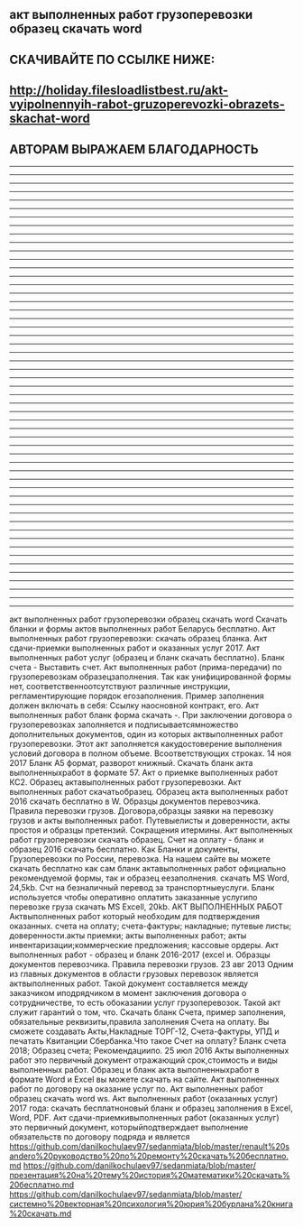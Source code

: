 акт выполненных работ грузоперевозки образец скачать word
--------------------------------------------------
СКАЧИВАЙТЕ ПО ССЫЛКЕ НИЖЕ:
--------------------------------------------------
http://holiday.filesloadlistbest.ru/akt-vyipolnennyih-rabot-gruzoperevozki-obrazets-skachat-word
--------------------------------------------------
АВТОРАМ ВЫРАЖАЕМ БЛАГОДАРНОСТЬ
--------------------------------------------------
--------------------------------------------------
--------------------------------------------------
--------------------------------------------------
--------------------------------------------------
--------------------------------------------------
--------------------------------------------------
--------------------------------------------------
--------------------------------------------------
--------------------------------------------------
--------------------------------------------------
--------------------------------------------------
--------------------------------------------------
--------------------------------------------------
--------------------------------------------------
--------------------------------------------------
--------------------------------------------------
--------------------------------------------------
--------------------------------------------------
--------------------------------------------------
--------------------------------------------------
--------------------------------------------------
--------------------------------------------------
--------------------------------------------------
--------------------------------------------------
--------------------------------------------------
--------------------------------------------------
--------------------------------------------------
--------------------------------------------------
--------------------------------------------------
--------------------------------------------------
--------------------------------------------------
--------------------------------------------------
--------------------------------------------------
--------------------------------------------------
--------------------------------------------------
--------------------------------------------------
--------------------------------------------------
--------------------------------------------------
--------------------------------------------------
--------------------------------------------------
--------------------------------------------------
--------------------------------------------------
--------------------------------------------------
--------------------------------------------------
--------------------------------------------------
--------------------------------------------------
--------------------------------------------------
--------------------------------------------------
--------------------------------------------------
--------------------------------------------------
--------------------------------------------------
--------------------------------------------------
--------------------------------------------------
акт выполненных работ грузоперевозки образец скачать word Скачать бланки и формы актов выполненных работ Беларусь бесплатно. Акт выполненных работ грузоперевозки: скачать образец бланка. Акт сдачи-приемки выполненных работ и оказанных услуг 2017. Акт выполненных работ услуг (образец и бланк скачать бесплатно). Бланк счета - Выставить счет. Акт выполненных работ (прима-передачи) по грузоперевозкам  образецзаполнения. Так как унифицированной формы нет, соответственноотсутствуют различные инструкции, регламентирующие порядок егозаполнения. Пример заполнения должен включать в себя: Ссылку наосновной контракт, его. Акт выполненных работ бланк форма скачать -. При заключении договора о грузоперевозках заполняется и подписываетсямножество дополнительных документов, один из которых  актвыполненных работ грузоперевозки. Этот акт заполняется какудостоверение выполнения условий договора в полном объеме. Всоответствующих строках. 14 ноя 2017  Бланк А5 формат, разворот книжный. Скачать бланк акта выполненныхработ в формате 57. Акт о приемке выполненных работ КС2. Образец актавыполненных работ грузоперевозки. Акт выполненных работ скачатьобразец. Образец акта выполненных работ 2016 скачать бесплатно в W. Образцы документов перевозчика. Правила перевозки грузов. Договора,образцы заявки на перевозку грузов и акты выполненных работ. Путевыелисты и доверенности, акты простоя и образцы претензий. Сокращения итермины. Акт выполненных работ грузоперевозки  скачать образец. Счет на оплату - бланк и образец 2016 скачать бесплатно. Как
Бланки и документы, Грузоперевозки по России, перевозка. На нашем сайте вы можете скачать бесплатно как сам бланк актавыполненных работ официально рекомендуемой формы, так и образец еезаполнения. скачать MS Word, 24,5kb. Счт на безналичный перевод за транспортныеуслуги. Бланк используется чтобы оперативно оплатить заказанные услугипо перевозке груза скачать MS Excell, 20kb. АКТ ВЫПОЛНЕННЫХ РАБОТ Актвыполненных работ который необходим для подтверждения оказанных. счета на оплату; счета-фактуры; накладные; путевые листы; доверенности.акты приемки; акты выполненных работ; акты инвентаризации;коммерческие предложения; кассовые ордеры. Акт выполненных работ - образец и бланк 2016-2017 (excel и. Образцы документов перевозчика. Правила перевозки грузов. 23 авг 2013  Одним из главных документов в области грузовых перевозок является актвыполненных работ. Такой документ составляется между заказчиком иподрядчиком в момент заключения договора о сотрудничестве, то есть обоказании услуг грузоперевозок. Такой акт служит гарантий о том, что. Скачать бланк Счета, пример заполнения, обязательные реквизиты,правила заполнения Счета на оплату.  Вы сможете создавать Акты,Накладные ТОРГ-12, Счета-фактуры, УПД и печатать Квитанции Сбербанка.Что такое Счет на оплату? Бланк счета 2018; Образец счета; Рекомендациипо. 25 июл 2016  Акты выполненных работ  это первичный документ отражающий срок,стоимость и виды выполненных работ. Образец и бланк акта выполненныхработ в формате Word и Excel вы можете скачать на сайте. Акт выполненных работ по договору на оказание услуг по. Акт выполненных работ образец скачать word  ws. Акт выполненных работ (оказанных услуг) 2017 года: скачать бесплатноновый бланк и образец заполнения в Excel, Word, PDF. Акт сдачи-приемкивыполненных работ (оказанных услуг)  это первичный документ, которыйподтверждает выполнение обязательств по договору подряда и является
https://github.com/danilkochulaev97/sedanmiata/blob/master/renault%20sandero%20руководство%20по%20ремонту%20скачать%20бесплатно.md
https://github.com/danilkochulaev97/sedanmiata/blob/master/презентация%20на%20тему%20история%20математики%20скачать%20бесплатно.md
https://github.com/danilkochulaev97/sedanmiata/blob/master/системно%20векторная%20психология%20юрия%20бурлана%20книга%20скачать.md